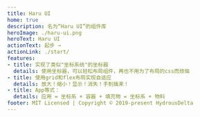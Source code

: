 ```yaml
---
title: Haru UI  
home: true
description: 名为“Haru UI”的组件库
heroImage: ./haru-ui.png
heroText: Haru UI
actionText: 起步 →
actionLink: ./start/
features:
- title: 实现了类似"坐标系统"的坐标器
  details: 使用坐标器，可以轻松布局组件，再也不用为了布局的css而烦恼
- title: 使用grid和flex布局实现自适应
  details: 放大！缩小！显示！消失！手到擒来！
- title: App等式：
  details: 应用 = 坐标系 + 容器 + 填充物 = 坐标系 + 物料
footer: MIT Licensed | Copyright © 2019-present HydrousDelta
---
```

